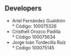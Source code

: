 ## Developers

<ul>
    <li>Ariel Fernández Gualdrón
    </br>
       * Código: 100075326
    </li>
    <li>Cristhell Orozco Padilla
        </br>
       *  Código 100075634
    </li>
    <li>Jorge Iván Tordecilla Ruíz
      </br>
       *  Código 100075145
    </li>
</ul>
